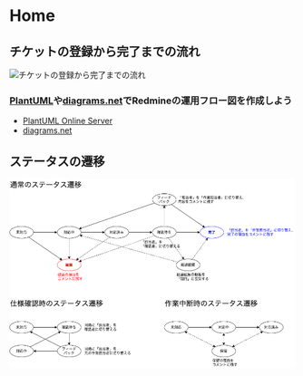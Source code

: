 Home
=======================

チケットの登録から完了までの流れ
---------------------------

![チケットの登録から完了までの流れ](http://www.plantuml.com/plantuml/png/dP5TIiD058NViufim0tu8DsAe6_LYjRtt1bI4fE2Lgo6AjOVMsaXKX75fCR5d4n-Tk6T4GM389YdpBa_tpdSrbvtVRUxlzMsr7YXZWugnxLNrknw69HHmezLkvfGSJw2640In09IGdgWUHcbTVXejJkT7TkKfhea7Y1d4A-c9-RPF7tcMUNUWoP5ue0kGH4e0qqjcxzlaiP-UM0idD2iwK4k8TxrlzFdJQoNrqarwwlC1LrfaURgrYz6Jw1JvTqnjWXSzNRCQxXaclLWdbtKuwM6Yy2GVmdy5ndo1E96wzA7FFmCtBJWoeO5zHApNdWfmwtDxGth7sGLXtdIQw1-N4GCwg4FEjFnMapXctu0)


### [PlantUML](https://plantuml.com/ja/)や[diagrams.net](https://www.diagrams.net/)でRedmineの運用フロー図を作成しよう

* [PlantUML Online Server](http://www.plantuml.com/plantuml/uml/dP5TIiD058NViufim0tu8DsAe6_LYjRtt1bI4fE2Lgo6AjOVMsaXKX75fCR5d4n-Tk6T4GM389YdpBa_tpdSrbvtVRUxlzMsr7YXZWugnxLNrknw69HHmezLkvfGSJw2640In09IGdgWUHcbTVXejJkT7TkKfhea7Y1d4A-c9-RPF7tcMUNUWoP5ue0kGH4e0qqjcxzlaiP-UM0idD2iwK4k8TxrlzFdJQoNrqarwwlC1LrfaURgrYz6Jw1JvTqnjWXSzNRCQxXaclLWdbtKuwM6Yy2GVmdy5ndo1E96wzA7FFmCtBJWoeO5zHApNdWfmwtDxGth7sGLXtdIQw1-N4GCwg4FEjFnMapXctu0)
* [diagrams.net](https://app.diagrams.net/)

ステータスの遷移
---------------------------

![ステータスの遷移](status_transition.drawio.png)
